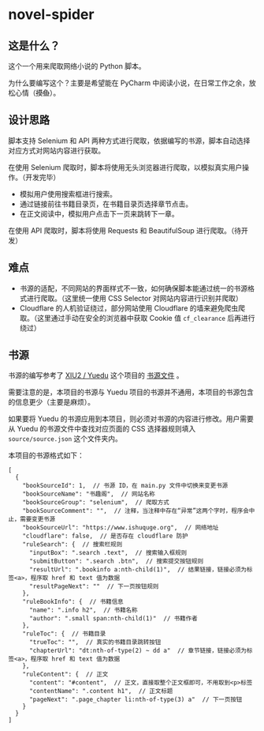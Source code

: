 # novel-spider

## 这是什么？

这个一个用来爬取网络小说的 Python 脚本。

为什么要编写这个？主要是希望能在 PyCharm 中阅读小说，在日常工作之余，放松心情（~~摸鱼~~）。


## 设计思路

脚本支持 Selenium 和 API 两种方式进行爬取，依据编写的书源，脚本自动选择对应方式对网站内容进行获取。

在使用 Selenium 爬取时，脚本将使用无头浏览器进行爬取，以模拟真实用户操作。（开发完毕）

- 模拟用户使用搜索框进行搜索。
- 通过链接前往书籍目录页，在书籍目录页选择章节点击。
- 在正文阅读中，模拟用户点击下一页来跳转下一章。

在使用 API 爬取时，脚本将使用 Requests 和 BeautifulSoup 进行爬取。（待开发）

## 难点

- 书源的适配，不同网站的界面样式不一致，如何确保脚本能通过统一的书源格式进行爬取。（这里统一使用 CSS Selector 对网站内容进行识别并爬取）
- Cloudflare 的人机验证绕过，部分网站使用 Cloudflare 的墙来避免爬虫爬取。（这里通过手动在安全的浏览器中获取 Cookie 值 `cf_clearance` 后再进行绕过）

## 书源

书源的编写参考了 [XIU2 / Yuedu](https://github.com/XIU2/Yuedu) 这个项目的 [书源文件](https://github.com/XIU2/Yuedu/blob/master/shuyuan) 。

需要注意的是，本项目的书源与 Yuedu 项目的书源并不通用，本项目的书源包含的信息更少（主要是麻烦）。

如果要将 Yuedu 的书源应用到本项目，则必须对书源的内容进行修改。用户需要从 Yuedu 的书源文件中查找对应页面的 CSS 选择器规则填入 `source/source.json` 这个文件夹内。

本项目的书源格式如下：

```json5
[
  {
    "bookSourceId": 1,  // 书源 ID，在 main.py 文件中切换来变更书源
    "bookSourceName": "书趣阁",  // 网站名称
    "bookSourceGroup": "selenium",  // 爬取方式
    "bookSourceComment": "",  // 注释，当注释中存在“异常”这两个字时，程序会中止，需要变更书源
    "bookSourceUrl": "https://www.ishuquge.org",  // 网络地址
    "cloudflare": false,  // 是否存在 cloudflare 防护
    "ruleSearch": {  // 搜索栏规则
      "inputBox": ".search .text",  // 搜索输入框规则
      "submitButton": ".search .btn",  // 搜索提交按钮规则
      "resultUrl": ".bookinfo a:nth-child(1)",  // 结果链接，链接必须为标签<a>，程序取 href 和 text 值为数据
      "resultPageNext": ""  // 下一页按钮规则
    },
    "ruleBookInfo": {  // 书籍信息
      "name": ".info h2",  // 书籍名称
      "author": ".small span:nth-child(1)"  // 书籍作者
    },
    "ruleToc": {  // 书籍目录
      "trueToc": "",  // 真实的书籍目录跳转按钮
      "chapterUrl": "dt:nth-of-type(2) ~ dd a"  // 章节链接，链接必须为标签<a>，程序取 href 和 text 值为数据
    },
    "ruleContent": {  // 正文
      "content": "#content",  // 正文，直接取整个正文框即可，不用取到<p>标签
      "contentName": ".content h1",  // 正文标题
      "pageNext": ".page_chapter li:nth-of-type(3) a"  // 下一页按钮
    }
  }
]
```